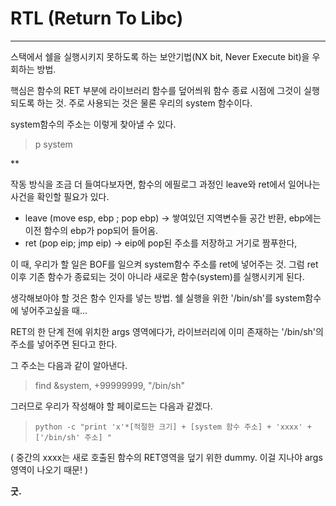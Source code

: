 # RTL (Return To Libc)

---




스택에서 쉘을 실행시키지 못하도록 하는 보안기법(NX bit, Never Execute bit)을 우회하는 방법.


핵심은 함수의 RET 부분에 라이브러리 함수를 덮어씌워 함수 종료 시점에 그것이 실행되도록 하는 것. 주로 사용되는 것은 물론 우리의 system 함수이다. 


system함수의 주소는 이렇게 찾아낼 수 있다.


> p system



**


작동 방식을 조금 더 들여다보자면, 함수의 에필로그 과정인 leave와 ret에서 일어나는 사건을 확인할 필요가 있다.


- leave (move esp, ebp ; pop ebp) -> 쌓여있던 지역변수들 공간 반환, ebp에는 이전 함수의 ebp가 pop되어 들어옴. 
- ret (pop eip; jmp eip) -> eip에 pop된 주소를 저장하고 거기로 짬푸한다,


이 때, 우리가 할 일은 BOF를 일으켜 system함수 주소를 ret에 넣어주는 것. 그럼 ret 이후 기존 함수가 종료되는 것이 아니라 새로운 함수(system)를 실행시키게 된다.


생각해보아야 할 것은 함수 인자를 넣는 방법. 쉘 실행을 위한 '/bin/sh'를 system함수에 넣어주고싶을 때... 


RET의 한 단계 전에 위치한 args 영역에다가, 라이브러리에 이미 존재하는 '/bin/sh'의 주소를 넣어주면 된다고 한다. 


그 주소는 다음과 같이 알아낸다.


> find &system, +99999999, "/bin/sh"


그러므로 우리가 작성해야 할 페이로드는 다음과 같겠다. 



> `python -c "print 'x'*[적절한 크기] + [system 함수 주소] + 'xxxx' + ['/bin/sh' 주소] "`


( 중간의 xxxx는 새로 호출된 함수의 RET영역을 덮기 위한 dummy. 이걸 지나야 args 영역이 나오기 때문! )




**굿.**

